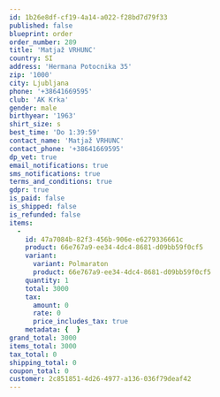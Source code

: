 ```yaml
---
id: 1b26e8df-cf19-4a14-a022-f28bd7d79f33
published: false
blueprint: order
order_number: 289
title: 'Matjaž VRHUNC'
country: SI
address: 'Hermana Potocnika 35'
zip: '1000'
city: Ljubljana
phone: '+38641669595'
club: 'AK Krka'
gender: male
birthyear: '1963'
shirt_size: s
best_time: 'Do 1:39:59'
contact_name: 'Matjaž VRHUNC'
contact_phone: '+38641669595'
dp_vet: true
email_notifications: true
sms_notifications: true
terms_and_conditions: true
gdpr: true
is_paid: false
is_shipped: false
is_refunded: false
items:
  -
    id: 47a7084b-82f3-456b-906e-e6279336661c
    product: 66e767a9-ee34-4dc4-8681-d09bb59f0cf5
    variant:
      variant: Polmaraton
      product: 66e767a9-ee34-4dc4-8681-d09bb59f0cf5
    quantity: 1
    total: 3000
    tax:
      amount: 0
      rate: 0
      price_includes_tax: true
    metadata: {  }
grand_total: 3000
items_total: 3000
tax_total: 0
shipping_total: 0
coupon_total: 0
customer: 2c851851-4d26-4977-a136-036f79deaf42
---
```

